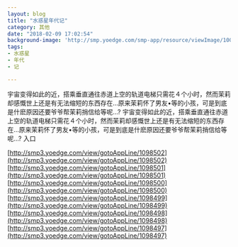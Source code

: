 ```yaml
---
layout: blog
title: "水惑星年代记"
category: 其他
date: "2018-02-09 17:02:54"
background-image: 'http://smp.yoedge.com/smp-app/resource/viewImage/1003327appline.png'
tags:
- 水惑星
- 年代
- 记

---
```

宇宙变得如此的近，搭乘垂直通往赤道上空的轨道电梯只需花４个小时，然而茉莉却感慨世上还是有无法缩短的东西存在…原来茉莉怀了男友•等的小孩，可是到底是什麽原因还要爷爷帮茉莉捎信给等呢…?
宇宙变得如此的近，搭乘垂直通往赤道上空的轨道电梯只需花４个小时，然而茉莉却感慨世上还是有无法缩短的东西存在…原来茉莉怀了男友•等的小孩，可是到底是什麽原因还要爷爷帮茉莉捎信给等呢…?
入口

[http://smp3.yoedge.com/view/gotoAppLine/1098502](http://smp3.yoedge.com/view/gotoAppLine/1098502)
[http://smp3.yoedge.com/view/gotoAppLine/1098501](http://smp3.yoedge.com/view/gotoAppLine/1098501)
[http://smp3.yoedge.com/view/gotoAppLine/1098500](http://smp3.yoedge.com/view/gotoAppLine/1098500)
[http://smp3.yoedge.com/view/gotoAppLine/1098499](http://smp3.yoedge.com/view/gotoAppLine/1098499)
[http://smp3.yoedge.com/view/gotoAppLine/1098498](http://smp3.yoedge.com/view/gotoAppLine/1098498)
[http://smp3.yoedge.com/view/gotoAppLine/1098497](http://smp3.yoedge.com/view/gotoAppLine/1098497)

        
